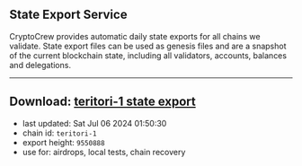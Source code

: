 ## State Export Service
CryptoCrew provides automatic daily state exports for all chains we validate. State export files can be used as genesis files and are a snapshot of the current blockchain state, including all validators, accounts, balances and delegations.

---
**Download: [teritori-1 state export](https://dl-eu2.ccvalidators.com/SERVICE/teritori/teritori-1_export_9550888.json)**
---

- last updated: Sat Jul 06 2024 01:50:30
- chain id: `teritori-1`
- export height: `9550888`
- use for: airdrops, local tests, chain recovery
